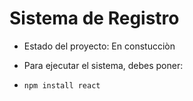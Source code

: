 <h1> Sistema de Registro </h1>

- Estado del proyecto: En constucciòn
- Para ejecutar el sistema, debes poner:

- ````npm install react````
